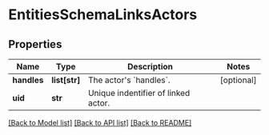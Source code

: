 # EntitiesSchemaLinksActors


## Properties
Name | Type | Description | Notes
------------ | ------------- | ------------- | -------------
**handles** | **list[str]** | The actor&#39;s &#x60;handles&#x60;. | [optional] 
**uid** | **str** | Unique indentifier of linked actor. | 

[[Back to Model list]](../README.md#documentation-for-models) [[Back to API list]](../README.md#documentation-for-api-endpoints) [[Back to README]](../README.md)


